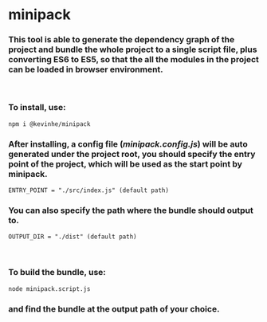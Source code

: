 # minipack

### This tool is able to generate the dependency graph of the project and bundle the whole project to a single script file, plus converting ES6 to ES5, so that the all the modules in the project can be loaded in browser environment.
<br>


### To install, use:
```
npm i @kevinhe/minipack
```
### After installing, a config file (*minipack.config.js*) will be auto generated under the project root, you should specify the entry point of the project, which will be used as the start point by minipack.
```
ENTRY_POINT = "./src/index.js" (default path)
```
### You can also specify the path where the bundle should output to.
```
OUTPUT_DIR = "./dist" (default path)
```
<br>

### To build the bundle, use:

```
node minipack.script.js
```
### and find the bundle at the output path of your choice.